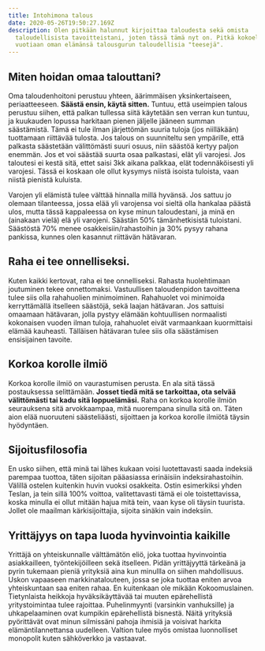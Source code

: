 ```yaml
---
title: Intohimona talous
date: 2020-05-26T19:50:27.169Z
description: Olen pitkään halunnut kirjoittaa taloudesta sekä omista
  taloudellisista tavoitteistani, joten tässä tämä nyt on. Pitkä kokoelma 18
  vuotiaan oman elämänsä talousgurun taloudellisia "teesejä".
---
```

## Miten hoidan omaa talouttani?

Oma taloudenhoitoni perustuu yhteen, äärimmäisen yksinkertaiseen, periaatteeseen. **Säästä ensin, käytä sitten.** Tuntuu, että useimpien talous perustuu siihen, että palkan tullessa siitä käytetään sen verran kun tuntuu, ja kuukauden lopussa harkitaan pienen jäljelle jääneen summan säästämistä. Tämä ei tule ilman järjettömän suuria tuloja (jos niilläkään) tuottamaan riittävää tulosta. Jos talous on suunniteltu sen ympärille, että palkasta säästetään välittömästi suuri osuus, niin säästöä kertyy paljon enemmän. Jos et voi säästää suurta osaa palkastasi, elät yli varojesi. Jos taloutesi ei kestä sitä, ettet saisi 3kk aikana palkkaa, elät todennäköisesti yli varojesi. Tässä ei koskaan ole ollut kysymys niistä isoista tuloista, vaan niistä pienistä kuluista.

Varojen yli elämistä tulee välttää hinnalla millä hyvänsä. Jos sattuu jo olemaan tilanteessa, jossa elää yli varojensa voi sieltä olla hankalaa päästä ulos, mutta tässä kappaleessa on kyse minun taloudestani, ja minä en (ainakaan vielä) elä yli varojeni. Säästän 50% tämänhetkisistä tuloistani. Säästöstä 70% menee osakkeisiin/rahastoihin ja 30% pysyy rahana pankissa, kunnes olen kasannut riittävän hätävaran. 

## Raha ei tee onnelliseksi.

Kuten kaikki kertovat, raha ei tee onnelliseksi. Rahasta huolehtimaan joutuminen tekee onnettomaksi. Vastuullisen taloudenpidon tavoitteena tulee siis olla rahahuolien minimoiminen. Rahahuolet voi minimoida kerryttämällä itselleen säästöjä, sekä laajan hätävaran. Jos sattuisi omaamaan hätävaran, jolla pystyy elämään kohtuullisen normaalisti kokonaisen vuoden ilman tuloja, rahahuolet eivät varmaankaan kuormittaisi elämää kauheasti. Tälläisen hätävaran tulee siis olla säästämisen ensisijainen tavoite.

## Korkoa korolle ilmiö

Korkoa korolle ilmiö on vaurastumisen perusta. En ala sitä tässä postauksessa selittämään. **Josset tiedä mitä se tarkoittaa, ota selvää välittömästi tai kadu sitä loppuelämäsi.** Raha on korkoa korolle ilmiön seurauksena sitä arvokkaampaa, mitä nuorempana sinulla sitä on. Täten aion elää nuoruuteni säästeliäästi, sijoittaen ja korkoa korolle ilmiötä täysin hyödyntäen.

## Sijoitusfilosofia

En usko siihen, että minä tai lähes kukaan voisi luotettavasti saada indeksiä parempaa tuottoa, täten sijoitan pääasiassa erinäisiin indeksirahastoihin. Välillä ostelen kuitenkin huvin vuoksi osakkeita. Ostin esimerkiksi yhden Teslan, ja tein sillä 100% voittoa, valitettavasti tämä ei ole toistettavissa, koska minulla ei ollut mitään hajua mitä tein, vaan kyse oli täysin tuurista. Jollet ole maailman kärkisijoittajia, sijoita sinäkin vain indeksiin.

## Yrittäjyys on tapa luoda hyvinvointia kaikille

Yrittäjä on yhteiskunnalle välttämätön eliö, joka tuottaa hyvinvointia asiakkailleen, työntekijöilleen sekä itselleen. Pidän yrittäjyyttä tärkeänä ja pyrin tukemaan pieniä yrityksiä aina kun minullla on siihen mahdollisuus. Uskon vapaaseen markkinatalouteen, jossa se joka tuottaa eniten arvoa yhteiskuntaan saa eniten rahaa. En kuitenkaan ole mikään Kokoomuslainen. Tietynlaista heikkoja hyväksikäyttävää tai muuten epärehellistä yritystoimintaa tulee rajoittaa. Puhelinmyynti (varsinkin vanhuksille) ja uhkapelaaminen ovat kumpikin epärehellistä bisnestä. Näitä yrityksiä pyörittävät ovat minun silmissäni pahoja ihmisiä ja voisivat harkita elämäntilannettansa uudelleen. Valtion tulee myös omistaa luonnolliset monopolit kuten sähköverkko ja vastaavat.